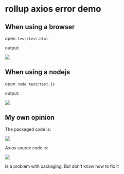 # rollup axios error demo

## When using a browser

open: `test/test.html`

output:

![](http://on7r0tqgu.bkt.clouddn.com/Ft_T63wkRZP4LEphjkVH7ry7WaQv.png)

## When using a nodejs

open: `node test/test.js`

output:

![](http://on7r0tqgu.bkt.clouddn.com/FuqpH491PDnMWb_d2pyXEs3wWQRs.png)


## My own opinion

The packaged code is:

![](http://on7r0tqgu.bkt.clouddn.com/Fne7qCRwSEKqEX7QyBtOHyF_vS63.png)

Axios source code is:

![](http://on7r0tqgu.bkt.clouddn.com/FmiCUGKqq-Glxa0XGttg3ydZbv8i.png)

Is a problem with packaging. But don't know how to fix it